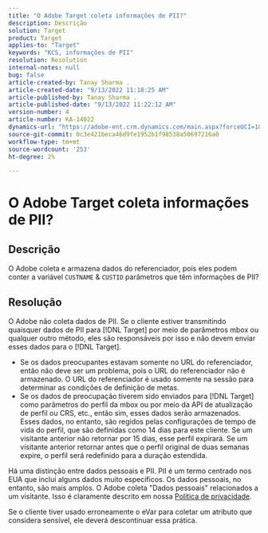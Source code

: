 ```yaml
---
title: "O Adobe Target coleta informações de PII?"
description: Descrição
solution: Target
product: Target
applies-to: "Target"
keywords: "KCS, informações de PII"
resolution: Resolution
internal-notes: null
bug: false
article-created-by: Tanay Sharma .
article-created-date: "9/13/2022 11:18:25 AM"
article-published-by: Tanay Sharma .
article-published-date: "9/13/2022 11:22:12 AM"
version-number: 4
article-number: KA-14022
dynamics-url: "https://adobe-ent.crm.dynamics.com/main.aspx?forceUCI=1&pagetype=entityrecord&etn=knowledgearticle&id=a535a7c3-5533-ed11-9db1-002248086735"
source-git-commit: 0c3e421beca46d9fe1952b1f98538a50697216a0
workflow-type: tm+mt
source-wordcount: '253'
ht-degree: 2%

---
```


# O Adobe Target coleta informações de PII?

## Descrição

O Adobe coleta e armazena dados do referenciador, pois eles podem conter a variável `CUSTNAME` &amp; `CUSTID` parâmetros que têm informações de PII?

## Resolução




O Adobe não coleta dados de PII. Se o cliente estiver transmitindo quaisquer dados de PII para [!DNL Target] por meio de parâmetros mbox ou qualquer outro método, eles são responsáveis por isso e não devem enviar esses dados para o [!DNL Target].



- Se os dados preocupantes estavam somente no URL do referenciador, então não deve ser um problema, pois o URL do referenciador não é armazenado. O URL do referenciador é usado somente na sessão para determinar as condições de definição de metas.
- Se os dados de preocupação tiverem sido enviados para [!DNL Target] como parâmetros do perfil da mbox ou por meio da API de atualização de perfil ou CRS, etc., então sim, esses dados serão armazenados. Esses dados, no entanto, são regidos pelas configurações de tempo de vida do perfil, que são definidas como 14 dias para este cliente. Se um visitante anterior não retornar por 15 dias, esse perfil expirará. Se um visitante anterior retornar antes que o perfil original de duas semanas expire, o perfil será redefinido para a duração estendida.


Há uma distinção entre dados pessoais e PII. PII é um termo centrado nos EUA que inclui alguns dados muito específicos. Os dados pessoais, no entanto, são mais amplos. O Adobe coleta &quot;Dados pessoais&quot; relacionados a um visitante. Isso é claramente descrito em nossa [Política de privacidade](https://www.adobe.com/br/privacy/marketing-cloud.html).



Se o cliente tiver usado erroneamente o eVar para coletar um atributo que considera sensível, ele deverá descontinuar essa prática.
